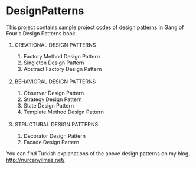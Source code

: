 # DesignPatterns

This project contains sample project codes of design patterns in Gang of Four's Design Patterns book.

<ol>
    <li>CREATIONAL DESIGN PATTERNS</li>
		<ol>
					<li>Factory Method Design Pattern</li>
					<li>Singleton Design Pattern</li>
					<li>Abstract Factory Design Pattern</li>
			</ol>
	</br>
    <li>BEHAVIORAL DESIGN PATTERNS</li>
    <ol>
        <li>Observer Design Pattern</li>
        <li>Strategy Design Pattern</li>
        <li>State Design Pattern</li>
				<li>Template Method Design Pattern</li>
    </ol>
		</br>
    <li>STRUCTURAL DESIGN PATTERNS</li>
	 		<ol>
        <li>Decorator Design Pattern</li>
        <li>Facade Design Pattern</li>
    	</ol>

</ol>
          


You can find Turkish explanations of the above design patterns on my blog. http://nurcanyilmaz.net/







